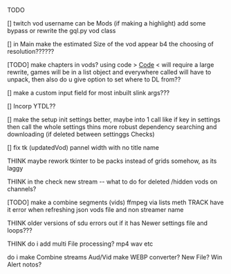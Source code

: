 TODO

[] twitch vod username can be Mods (if making a highlight) add some bypass or rewrite the gql.py vod class

[] in Main make the estimated Size of the vod appear b4 the choosing of resolution??????

[TODO] make chapters in vods? using code > [Code](zextra_Funcs_/getChaptersCall.py) < will require a large rewrite, games will be
in a list object and everywhere called will have to unpack, then also do u give option to set where to DL from?? 

[] make a custom input field for most inbuilt slink args???

[] Incorp YTDL??

[] make the setup init settings better, maybe into 1 call like if key in settings then call the whole settings thins
more robust dependency searching and downloading (if deleted between settinggs Checks)

[] fix tk (updatedVod) pannel width with no title name

THINK maybe rework tkinter to be packs instead of grids somehow, as its laggy

THINK in the check new stream -- what to do for deleted /hidden vods on channels? 

[TODO] make a combine segments (vids) ffmpeg via lists meth
TRACK have it error when refreshing json vods file and non streamer name

THINK older versions of sdu errors out if it has Newer settings file and loops???

THINK do i add multi File processing? mp4 wav etc

do i make Combine streams Aud/Vid
make WEBP converter? New File?
Win Alert notos?
